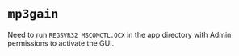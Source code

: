 # `mp3gain`

Need to run `REGSVR32 MSCOMCTL.OCX` in the app directory with Admin permissions to activate the GUI.
